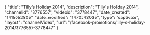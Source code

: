 {
    "title": "Tilly's Holiday 2014",
    "description": "Tilly's Holiday 2014",
    "channelid": "3776557",
    "videoid": "3778447",
    "date_created": "1415052805",
    "date_modified": "1470243035",
    "type": "captivate",
    "layout": "channelVideo",
    "url": "\/facebook-promotions\/tilly-s-holiday-2014\/3776557-3778447"
}